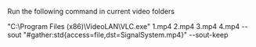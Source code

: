 Run the following command in current video folders 

"C:\Program Files (x86)\VideoLAN\VLC.exe" 1.mp4 2.mp4 3.mp4 4.mp4 --sout "#gather:std{access=file,dst=SignalSystem.mp4}" --sout-keep
